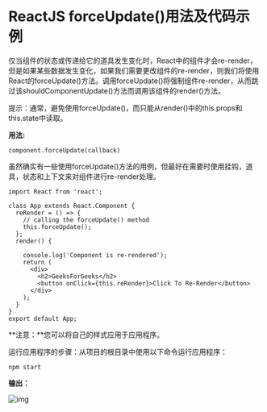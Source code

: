 # ReactJS forceUpdate()用法及代码示例

仅当组件的状态或传递给它的道具发生变化时，React中的组件才会re-render，但是如果某些数据发生变化，如果我们需要更改组件的re-render，则我们将使用React的forceUpdate()方法。调用forceUpdate()将强制组件re-render，从而跳过该shouldComponentUpdate()方法而调用该组件的render()方法。

提示：通常，避免使用forceUpdate()，而只能从render()中的this.props和this.state中读取。

**用法:**

```
component.forceUpdate(callback)
```

虽然确实有一些使用forceUpdate()方法的用例，但最好在需要时使用挂钩，道具，状态和上下文来对组件进行re-render处理。

```
import React from 'react'; 
  
class App extends React.Component { 
  reRender = () => { 
    // calling the forceUpdate() method 
    this.forceUpdate(); 
  }; 
  render() { 
  
    console.log('Component is re-rendered'); 
    return ( 
      <div> 
        <h2>GeeksForGeeks</h2> 
        <button onClick={this.reRender}>Click To Re-Render</button> 
      </div> 
    ); 
  } 
} 
export default App;
```

**注意：**您可以将自己的样式应用于应用程序。

运行应用程序的步骤：从项目的根目录中使用以下命令运行应用程序：

```
npm start
```

**输出：**

![img](https://vimsky.com/wp-content/uploads/2021/03/139f864bc5e246b13f5984dbd61a5a39.gif)